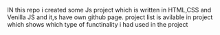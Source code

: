 IN this repo i created some Js project which is written in HTML,CSS and Venilla JS and it,s have own github page.
project list is avilable in project which shows which type of functinality i had used in the project 
